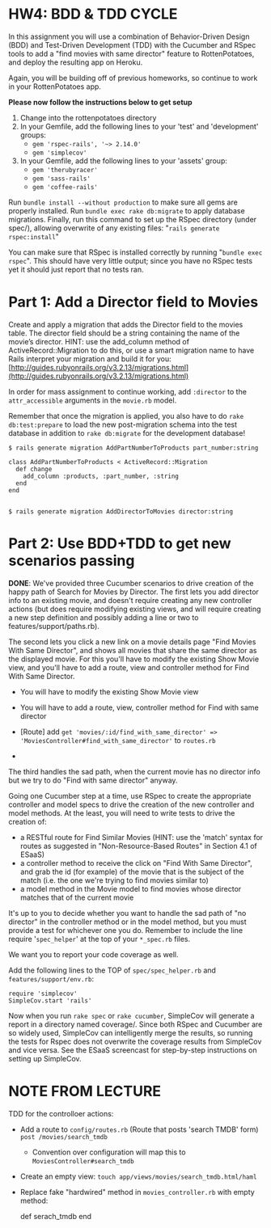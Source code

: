 # HW4: BDD & TDD CYCLE

In this assignment you will use a combination of Behavior-Driven Design (BDD) and Test-Driven Development (TDD) with the Cucumber and RSpec tools to add a "find movies with same director" feature to RottenPotatoes, and deploy the resulting app on Heroku.

Again, you will be building off of previous homeworks, so continue to work in your RottenPotatoes app.

**Please now follow the instructions below to get setup**

1. Change into the rottenpotatoes directory
2. In your Gemfile, add the following lines to your 'test' and 'development' groups:
	* `gem 'rspec-rails', '~> 2.14.0'`
	* `gem 'simplecov'`
1. In your Gemfile, add the following lines to your 'assets' group:
	* `gem 'therubyracer'`
	* `gem 'sass-rails'`
	* `gem 'coffee-rails'`

Run `bundle install --without production` to make sure all gems are properly installed.
Run `bundle exec rake db:migrate` to apply database migrations.
Finally, run this command to set up the RSpec directory (under spec/), allowing overwrite of any existing files: "`rails generate rspec:install`"

You can make sure that RSpec is installed correctly by running "`bundle exec rspec`".  This should have very little output; since you have no RSpec tests yet it should just report that no tests ran.

# Part 1: Add a Director field to Movies

Create and apply a migration that adds the Director field to the movies table. The director field should be a string containing the name of the movie’s director. HINT: use the add_column method of ActiveRecord::Migration to do this, or use a smart migration name to have Rails interpret your migration and build it for you: [http://guides.rubyonrails.org/v3.2.13/migrations.html](http://guides.rubyonrails.org/v3.2.13/migrations.html)

In order for mass assignment to continue working, add `:director` to the `attr_accessible` arguments in the `movie.rb` model.

Remember that once the migration is applied, you also have to do `rake db:test:prepare` to load the new post-migration schema into the test database in addition to `rake db:migrate` for the development database!

	$ rails generate migration AddPartNumberToProducts part_number:string

	class AddPartNumberToProducts < ActiveRecord::Migration
	  def change
	    add_column :products, :part_number, :string
	  end
	end


	$ rails generate migration AddDirectorToMovies director:string

# Part 2: Use BDD+TDD to get new scenarios passing

**DONE**: We've provided three Cucumber scenarios to drive creation of the happy path of Search for Movies by Director. The first lets you add director info to an existing movie, and doesn't require creating any new controller actions (but does require modifying existing views, and will require creating a new step definition and possibly adding a line or two to features/support/paths.rb).

The second lets you click a new link on a movie details page "Find Movies With Same Director", and shows all movies that share the same director as the displayed movie.
For this you'll have to modify the existing Show Movie view, and you'll have to add a route, view and controller method for Find With Same Director.

* You will have to modify the existing Show Movie view
* You will have to add a route, view, controller method for Find with same director

* [Route] add `get 'movies/:id/find_with_same_director' => 'MoviesController#find_with_same_director'` to `routes.rb` 
* 



The third handles the sad path, when the current movie has no director info but we try to do "Find with same director" anyway.

Going one Cucumber step at a time, use RSpec to create the appropriate controller and model specs to drive the creation of the new controller and model methods. At the least, you will need to write tests to drive the creation of:

* a RESTful route for Find Similar Movies (HINT: use the 'match' syntax for routes as suggested in "Non-Resource-Based Routes" in Section 4.1 of ESaaS)
* a controller method to receive the click on "Find With Same Director", and grab the id (for example) of the movie that is the subject of the match (i.e. the one we're trying to find movies similar to)
* a model method in the Movie model to find movies whose director matches that of the current movie

It's up to you to decide whether you want to handle the sad path of "no director" in the controller method or in the model method, but you must provide a test for whichever one you do. Remember to include the line require '`spec_helper`' at the top of your `*_spec.rb` files.

We want you to report your code coverage as well.

Add the following lines to the TOP of `spec/spec_helper.rb` and `features/support/env.rb`:

	require 'simplecov'
	SimpleCov.start 'rails'
  
Now when you run `rake spec` or `rake cucumber`, SimpleCov will generate a report in a directory named coverage/. Since both RSpec and Cucumber are so widely used, SimpleCov can intelligently merge the results, so running the tests for Rspec does not overwrite the coverage results from SimpleCov and vice versa. See the ESaaS screencast for step-by-step instructions on setting up SimpleCov.


# NOTE FROM LECTURE

TDD for the controlloer actions:

* Add a route to `config/routes.rb` (Route that posts 'search TMDB' form) `post /movies/search_tmdb`
	* Convention over configuration will map this to `MoviesController#search_tmdb`
* Create an empty view: `touch app/views/movies/search_tmdb.html/haml`
* Replace fake "hardwired" method in `movies_controller.rb` with empty method:


	def serach_tmdb
	end


